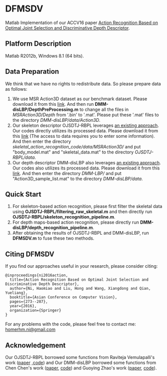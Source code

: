 DFMSDV
====

Matlab Implementation of our ACCV16 paper 
[Action Recognition Based on Optimal Joint Selection and Discriminative Depth Descriptor](https://link.springer.com/chapter/10.1007/978-3-319-54184-6_17).

Platform Description
----
Matlab R2012b, Windows 8.1 (64 bits).

Data Preparation
----
We think that we have no rights to redistribute data. So please prepare data as follows:
1. We use MSR Action3D dataset as our benchmark dataset. Please download it from this [link](https://www.uow.edu.au/~jz960/datasets/MSRAction3D.html). 
And then run **DMM-disLBP/DepthPreProcessing.m** to change all the files in *MSRAction3D/Depth* from '.bin' to '.mat'. 
Please put these '.mat' files to the directory *DMM-disLBP/data/Action3D*.
2. Our skeleton descriptor OJSDTJ-RBPL leverages [an existing approach](http://ravitejav.weebly.com/uploads/2/4/7/2/24725306/human_action_recognition_by_representing_3d_skeleton_as_point_in_lie_group.pdf). 
Our codes directly utilizes its processed data. Please download it from this [link](http://ravitejav.weebly.com/contact-form-for-action-recognition-code.html)
 (The access to data requires you to enter some information). 
 And then enter the directory *skeletal_action_recognition_code/data/MSRAction3D/* and put "body_model.mat" and "skeletal_data.mat" to the 
 directory *OJSDTJ-RBPL/data*.
3. Our depth descriptor DMM-disLBP also leverages [an existing approach](https://docs.google.com/viewer?a=v&pid=sites&srcid=ZGVmYXVsdGRvbWFpbnxjaGVucmVzZWFyY2hzaXRlfGd4OjMzMzcwNzY5YWViZDQ1MmY).
Our codes also utilizes its processed data. Please download it from this [link](https://sites.google.com/site/chenresearchsite/DMM-LBP.zip?attredirects=0&d=1).
And then enter the directory *DMM-LBP/* and put "Action3D_sample_list.mat" to the directory *DMM-disLBP/data*.

Quick Start
----
1. For skeleton-based action recognition, please first filter the skeletal data using **OJSDTJ-RBPL/filtering_raw_skeletal.m** 
and then directly run **OJSDTJ-RBPL/skeleton_recognition_pipeline.m**.
2. For depth maps-based action recognition, please directly run **DMM-disLBP/depth_recognition_pipeline.m**.
3. After obtaining the results of OJSDTJ-RBPL and DMM-disLBP, run **DFMSDV.m** to fuse these two methods. 

Citing DFMSDV
----
If you find our approaches useful in your research, please consider citing:
```
@inproceedings{ni2016action,
  title={Action Recognition Based on Optimal Joint Selection and Discriminative Depth Descriptor},
  author={Ni, Haomiao and Liu, Hong and Wang, Xiangdong and Qian, Yueliang},
  booktitle={Asian Conference on Computer Vision},
  pages={273--287},
  year={2016},
  organization={Springer}
}
```
For any problems with the code, please feel free to contact me: homerhm.ni@gmail.com

Acknowledgement
----
Our OJSDTJ-RBPL borrowed some functions from Raviteja Vemulapalli's work ([paper](http://ravitejav.weebly.com/uploads/2/4/7/2/24725306/human_action_recognition_by_representing_3d_skeleton_as_point_in_lie_group.pdf)
,[code](http://ravitejav.weebly.com/contact-form-for-action-recognition-code.html)) 
and Our DMM-disLBP borrowed some functions from Chen Chen's work ([paper](https://docs.google.com/viewer?a=v&pid=sites&srcid=ZGVmYXVsdGRvbWFpbnxjaGVucmVzZWFyY2hzaXRlfGd4OjMzMzcwNzY5YWViZDQ1MmY), 
[code](https://sites.google.com/site/chenresearchsite/DMM-LBP.zip?attredirects=0&d=1)) 
and Guoying Zhao's work ([paper](https://www.sciencedirect.com/science/article/pii/S0031320312001604), [code](http://www.cse.oulu.fi/CMV/Downloads/LBPMatlab?action=AttachFile&do=view&target=disCLBP.zip)).


